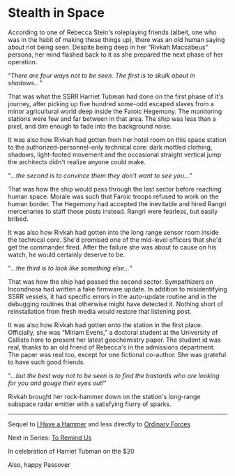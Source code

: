 # Stealth in Space

According to one of Rebecca Stein's roleplaying friends (albeit, one who was in the habit of making these things up), there was an old human saying about not being seen.  Despite being deep in her “Rivkah Maccabeus” persona, her mind flashed back to it as she prepared the next phase of her operation.

“*There are four ways not to be seen.  The first is to skulk about in shadows...*”

That was what the SSRR Harriet Tubman had done on the first phase of it's journey, after picking up five hundred some-odd escaped slaves from a minor agricultural world deep inside the Faroic Hegemony.  The monitoring stations were few and far between in that area.  The ship was less than a pixel, and dim enough to fade into the background noise.

It was also how Rivkah had gotten from her hotel room on this space station to the authorized-personnel-only technical core: dark mottled clothing, shadows, light-footed movement and the occasional straight vertical jump the architects didn't realize anyone could make.

“*...the second is to convince them they don't want to see you...*”

That was how the ship would pass through the last sector before reaching human space.  Morale was such that Faroic troops refused to work on the human border.  The Hegemony had accepted the inevitable and hired Rangri mercenaries to staff those posts instead.  Rangri were fearless, but easily bribed.

It was also how Rivkah had gotten into the long range sensor room inside the technical core.  She'd promised one of the mid-level officers that she'd get the commander fired.  After the failure she was about to cause on his watch, he would certainly deserve to be.

“*...the third is to look like something else...*”

That was how the ship had passed the second sector.  Sympathizers on Incondnosa had written a fake firmware update.  In addition to misidentifying SSRR vessels, it had specific errors in the auto-update routine and in the debugging routines that otherwise might have detected it.  Nothing short of reinstallation from fresh media would restore that listening post.

It was also how Rivkah had gotten onto the station in the first place.  Officially, she was “Miriam Evens,” a doctoral student at the University of Callisto here to present her latest geochemistry paper.  The student id was real, thanks to an old friend of Rebecca's in the admissions department.  The paper was real too, except for one fictional co-author.  She was grateful to have such good friends.

“*...but the best way not to be seen is to find the bastards who are looking for you and gouge their eyes out!*”

Rivkah brought her rock-hammer down on the station's long-range subspace radar emitter with a satisfying flurry of sparks.

*****

Sequel to [I Have a Hammer](https://www.reddit.com/r/HFY/comments/46zhu3/i_have_a_hammer/) and less directly to [Ordinary Forces](https://www.reddit.com/r/HFY/comments/43mvoe/dissentinsurrection_ordinary_forces/)

Next in Series: [To Remind Us](https://www.reddit.com/r/HFY/comments/5mcv8v/holiday_spirit_to_remind_us/)

In celebration of Harriet Tubman on the $20

Also, happy Passover